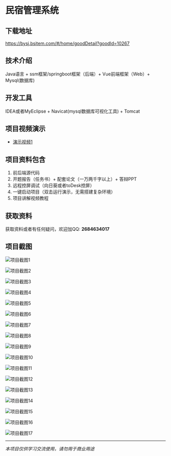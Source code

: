 # 民宿管理系统

## 下载地址
https://bysj.bsitem.com/#/home/goodDetail?goodId=10267

## 技术介绍
Java语言 + ssm框架/springboot框架（后端）+ Vue前端框架（Web）+ Mysql(数据库)

## 开发工具
IDEA或者MyEclipse + Navicat(mysql数据库可视化工具) + Tomcat

## 项目视频演示
- [演示视频1](https://graduation-images.oss-cn-beijing.aliyuncs.com/videos/828%E5%A5%97ssm%E5%BD%95%E5%83%8F/10267_ssm110%E6%B0%91%E5%AE%BF%E7%AE%A1%E7%90%86%E7%B3%BB%E7%BB%9F%E5%BD%95%E5%83%8F.mp4)

## 项目资料包含
1. 前后端源代码
2. 开题报告（任务书）+ 配套论文（一万两千字以上）+ 答辩PPT
3. 远程控屏调试（向日葵或者toDesk控屏）
4. 一键启动项目（双击运行演示，无需搭建复杂环境）
5. 项目讲解视频教程

## 获取资料
获取资料或者有任何疑问，欢迎加QQ: **2684634017**

## 项目截图
![项目截图1](https://graduation-images.oss-cn-beijing.aliyuncs.com/图片/10267/毕设论坛项目主图.jpg)

![项目截图2](https://graduation-images.oss-cn-beijing.aliyuncs.com/图片/10267/1.png)

![项目截图3](https://graduation-images.oss-cn-beijing.aliyuncs.com/图片/10267/2.png)

![项目截图4](https://graduation-images.oss-cn-beijing.aliyuncs.com/图片/10267/3.png)

![项目截图5](https://graduation-images.oss-cn-beijing.aliyuncs.com/图片/10267/4.png)

![项目截图6](https://graduation-images.oss-cn-beijing.aliyuncs.com/图片/10267/5.png)

![项目截图7](https://graduation-images.oss-cn-beijing.aliyuncs.com/图片/10267/6.png)

![项目截图8](https://graduation-images.oss-cn-beijing.aliyuncs.com/图片/10267/7.png)

![项目截图9](https://graduation-images.oss-cn-beijing.aliyuncs.com/图片/10267/8.png)

![项目截图10](https://graduation-images.oss-cn-beijing.aliyuncs.com/图片/10267/9.png)

![项目截图11](https://graduation-images.oss-cn-beijing.aliyuncs.com/图片/10267/10.png)

![项目截图12](https://graduation-images.oss-cn-beijing.aliyuncs.com/图片/10267/11.png)

![项目截图13](https://graduation-images.oss-cn-beijing.aliyuncs.com/图片/10267/12.png)

![项目截图14](https://graduation-images.oss-cn-beijing.aliyuncs.com/图片/10267/13.png)

![项目截图15](https://graduation-images.oss-cn-beijing.aliyuncs.com/图片/10267/14.png)

![项目截图16](https://graduation-images.oss-cn-beijing.aliyuncs.com/图片/10267/15.png)

![项目截图17](https://graduation-images.oss-cn-beijing.aliyuncs.com/图片/10267/16.png)

---
*本项目仅供学习交流使用，请勿用于商业用途*
